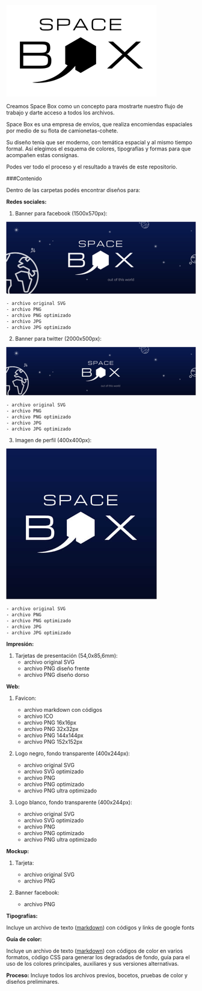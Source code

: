 ![spaceboxLogo](/spacebox/logo_black/spacebox_black_logo_400_min.png) 

Creamos Space Box como un concepto para mostrarte nuestro flujo de trabajo y darte acceso a todos los archivos.

Space Box es una empresa de envíos, que realiza encomiendas espaciales por medio de su flota de camionetas-cohete.

Su diseño tenía que ser moderno, con temática espacial y al mismo tiempo formal. Así elegimos el esquema de colores, tipografías y formas para que acompañen estas consignas.

Podes ver todo el proceso y el resultado a través de este repositorio.

###Contenido

Dentro de las carpetas podés encontrar diseños para:

**Redes sociales:**

1. Banner para facebook (1500x570px):

![fbBanner](/spacebox/banner_facebook/spacebox_banner_facebook_v2_min.jpg) 

	- archivo original SVG
	- archivo PNG
	- archivo PNG optimizado
	- archivo JPG
	- archivo JPG optimizado

2. Banner para twitter (2000x500px):

![twBanner](/spacebox/banner_twitter/spacebox_banner_twitter_v1_min.jpg) 

	- archivo original SVG
	- archivo PNG
	- archivo PNG optimizado
	- archivo JPG
	- archivo JPG optimizado

3. Imagen de perfil (400x400px):

![profileImg](/spacebox/profile_image/spacebox_profile_400_v1_min.jpg) 

	- archivo original SVG
	- archivo PNG
	- archivo PNG optimizado
	- archivo JPG
	- archivo JPG optimizado

**Impresión:**

1. Tarjetas de presentación (54,0x85,6mm):
	- archivo original SVG
	- archivo PNG diseño frente
	- archivo PNG diseño dorso

**Web:**

1. Favicon:
	- archivo markdown con códigos
	- archivo ICO
	- archivo PNG 16x16px
	- archivo PNG 32x32px
	- archivo PNG 144x144px
	- archivo PNG 152x152px

2. Logo negro, fondo transparente (400x244px):
	- archivo original SVG
	- archivo SVG optimizado
	- archivo PNG
	- archivo PNG optimizado
	- archivo PNG ultra optimizado

3. Logo blanco, fondo transparente (400x244px):
	- archivo original SVG
	- archivo SVG optimizado
	- archivo PNG
	- archivo PNG optimizado
	- archivo PNG ultra optimizado

**Mockup:**

1. Tarjeta:
	- archivo original SVG
	- archivo PNG

2. Banner facebook:
	- archivo PNG

**Tipografías:**

Incluye un archivo de texto ([markdown](/spacebox/typography/tipografias.md)) con códigos y links de google fonts 

**Guía de color:**

Incluye un archivo de texto ([markdown](/spacebox/guia_de_color.md)) con códigos de color en varios formatos, código CSS para generar los degradados de fondo, guía para el uso de los colores principales, auxiliares y sus versiones alternativas.

**Proceso:**
Incluye todos los archivos previos, bocetos, pruebas de color y diseños preliminares.
